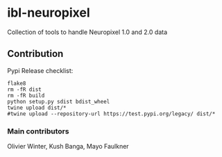 # ibl-neuropixel
Collection of tools to handle Neuropixel 1.0 and 2.0 data


## Contribution

Pypi Release checklist:
```shell
flake8
rm -fR dist
rm -fR build
python setup.py sdist bdist_wheel
twine upload dist/*
#twine upload --repository-url https://test.pypi.org/legacy/ dist/*
```

### Main contributors
Olivier Winter, Kush Banga, Mayo Faulkner